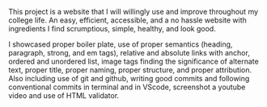 This project is a website that I will willingly use and improve throughout my college life. An easy, efficient, accessible, and a no hassle website with ingredients I find scrumptious, simple, healthy, and look good.

I showcased proper boiler plate, use of proper semantics (heading, paragraph, strong, and em tags), relative and absolute links with anchor, ordered and unordered list, image tags finding the significance of alternate text, proper title, proper naming, proper structure, and proper attribution. Also including use of git and github, writing good commits and following conventional commits in terminal and in VScode, screenshot a youtube video and use of HTML validator.